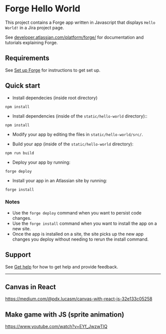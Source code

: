 # Forge Hello World

This project contains a Forge app written in Javascript that displays `Hello World!` in a Jira project page.

See [developer.atlassian.com/platform/forge/](https://developer.atlassian.com/platform/forge) for documentation and tutorials explaining Forge.

## Requirements

See [Set up Forge](https://developer.atlassian.com/platform/forge/set-up-forge/) for instructions to get set up.

## Quick start

- Install dependecies (inside root directory)

```
npm install
```

- Install dependencies (inside of the `static/hello-world` directory)::

```
npm install
```

- Modify your app by editing the files in `static/hello-world/src/`.

- Build your app (inside of the `static/hello-world` directory):

```
npm run build
```

- Deploy your app by running:

```
forge deploy
```

- Install your app in an Atlassian site by running:

```
forge install
```

### Notes

- Use the `forge deploy` command when you want to persist code changes.
- Use the `forge install` command when you want to install the app on a new site.
- Once the app is installed on a site, the site picks up the new app changes you deploy without needing to rerun the install command.

## Support

See [Get help](https://developer.atlassian.com/platform/forge/get-help/) for how to get help and provide feedback.

---

## Canvas in React

https://medium.com/@pdx.lucasm/canvas-with-react-js-32e133c05258

## Make game with JS (sprite animation)

https://www.youtube.com/watch?v=EYf_JwzwTlQ
